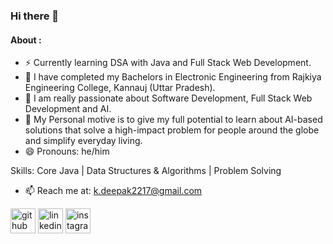 ### Hi there 👋
#### About :

- ⚡ Currently learning DSA with Java and Full Stack Web Development.
- 🔭 I have completed my Bachelors in Electronic Engineering from Rajkiya Engineering College, Kannauj (Uttar Pradesh).
- 🔭 I am really passionate about Software Development, Full Stack Web Development and AI.
- 💬 My Personal motive is to give my full potential to learn about AI-based solutions that solve a high-impact problem for people around the globe and simplify everyday living.
- 😄 Pronouns: he/him

Skills: Core Java | Data Structures & Algorithms | Problem Solving 

- 📫 Reach me at: k.deepak2217@gmail.com 


[<img src='https://cdn.jsdelivr.net/npm/simple-icons@3.0.1/icons/github.svg' alt='github' height='40'>](https://github.com/devdeepak06)  [<img src='https://cdn.jsdelivr.net/npm/simple-icons@3.0.1/icons/linkedin.svg' alt='linkedin' height='40'>](https://www.linkedin.com/in/deepak-kumar-62a76820b/)  [<img src='https://cdn.jsdelivr.net/npm/simple-icons@3.0.1/icons/instagram.svg' alt='instagram' height='40'>](https://www.instagram.com/its_deepak0608/)
